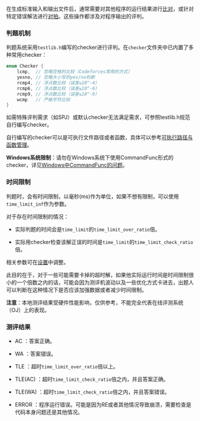 在生成标准输入和输出文件后，通常需要对其他程序的运行结果进行[比对](compare.md)，或针对特定错误解法进行[对拍](hack.md)。这些操作都涉及对程序输出的评判。

### 判题机制

判题系统采用`testlib.h`编写的checker进行评判。在`checker`文件夹中已内置了多种常用checker：

```cpp
enum Checker {
    lcmp,  // 忽略空格的比较（Codeforces常用的方式）
    yesno, // 忽略大小写的yes/no判断
    rcmp4, // 浮点数比较（误差≤10^-4）
    rcmp6, // 浮点数比较（误差≤10^-6）
    rcmp9, // 浮点数比较（误差≤10^-9）
    wcmp   // 严格字符比较
}
```

如需特殊评判需求（如SPJ）或默认checker无法满足需求，可参照testlib.h规范自行编写checker。

自行编写的checker可以是可执行文件路径或者函数，具体可以参考[可执行路径与函数管理](command_path_func.md)。

**Windows系统限制**：请勿在Windows系统下使用CommandFunc形式的checker，详见[Windows中CommandFunc的问题](../../developer/problem/windows.md)。

### 时间限制

判题时，会有时间限制，以毫秒(ms)作为单位，如果不想有限制，可以使用`time_limit_inf`作为参数。

对于存在时间限制的情况：

- 实际判题的时间会是`time_limit`的`time_limit_over_ratio`倍。

- 实际用checker检查该解正误的时间是`time_limit`的`time_limit_check_ratio`倍。

相关参数可在[设置](../setting/setting.md)中调整。

此目的在于，对于一些可能需要卡掉的超时解，如果他实际运行时间是时间限制很小的一个倍数之内的话，可能会因为测评机波动以及一些优化方式卡进去，出题人可以判断在这种情况下是否应该加强数据或者减少时间限制。

**注意**：本地测评结果受硬件性能影响，仅供参考，不能完全代表在线评测系统（OJ）上的表现。

### 测评结果

- AC ：答案正确。

- WA ：答案错误。

- TLE ：超时`time_limit_over_ratio`倍以上。

- TLE(AC) ：超时`time_limit_check_ratio`倍之内，并且答案正确。

- TLE(WA) ：超时`time_limit_check_ratio`倍之内，并且答案错误。

- ERROR ：程序运行错误。可能是因为RE或者其他情况导致崩溃，需要检查是代码本身问题还是其他情况。